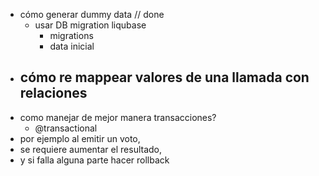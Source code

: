 - cómo generar dummy data // done
  - usar DB migration liqubase
    - migrations
    - data inicial
- cómo re mappear valores de una llamada con relaciones
  - 
- como manejar de mejor manera transacciones?
  - @transactional
- por ejemplo al emitir un voto, 
- se requiere aumentar el resultado, 
- y si falla alguna parte hacer rollback
    